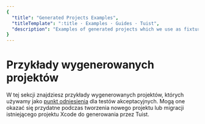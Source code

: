 ```yaml
---
{
  "title": "Generated Projects Examples",
  "titleTemplate": ":title · Examples · Guides · Tuist",
  "description": "Examples of generated projects which we use as fixtures to run acceptance tests against."
}
---
```

# Przykłady wygenerowanych projektów

W tej sekcji znajdziesz przykłady
<LocalizedLink to="/guides/features/projects">wygenerowanych
projektów</LocalizedLink>, których używamy jako [punkt
odniesienia](https://github.com/tuist/tuist/tree/main/cli/Fixtures) dla testów
akceptacyjnych. Mogą one okazać się przydatne podczas tworzenia nowego projektu
lub migracji istniejącego projektu Xcode do generowania przez Tuist.
